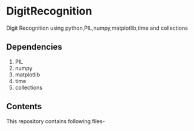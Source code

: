 # DigitRecognition
 Digit Recognition using python,PIL,numpy,matplotlib,time and collections
## Dependencies
1. PIL
2. numpy
3. matplotlib
4. time
5. collections

## Contents
This repository contains following files-
